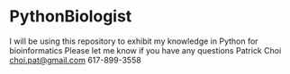 # PythonBiologist
I will be using this repository to exhibit my knowledge in Python for bioinformatics
Please let me know if you have any questions
Patrick Choi
choi.pat@gmail.com
617-899-3558
